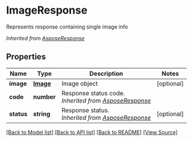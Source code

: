 ﻿# ImageResponse
Represents response containing single image info

*Inherited from [AsposeResponse](AsposeResponse.md)*
## Properties
Name | Type | Description | Notes
------------ | ------------- | ------------- | -------------
**image** | [**Image**](Image.md) | Image object | [optional]
**code** | **number** | Response status code.<br />*Inherited from [AsposeResponse](AsposeResponse.md)* | 
**status** | **string** | Response status.<br />*Inherited from [AsposeResponse](AsposeResponse.md)* | [optional]

[[Back to Model list]](../README.md#documentation-for-models) [[Back to API list]](../README.md#documentation-for-api-endpoints) [[Back to README]](../README.md) [[View Source]](../src/models/imageResponse.ts)


